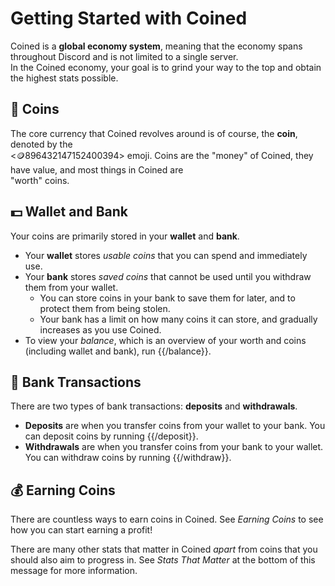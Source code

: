 # Getting Started with Coined

Coined is a **global economy system**, meaning that the economy spans throughout Discord and is not limited to a single server. \
In the Coined economy, your goal is to grind your way to the top and obtain the highest stats possible.

## 🤑 Coins

The core currency that Coined revolves around is of course, the **coin**, denoted by the \
<:coin:896432147152400394> emoji. Coins are the "money" of Coined, they have value, and most things in Coined are \
"worth" coins.

## 💵 Wallet and Bank

Your coins are primarily stored in your **wallet** and **bank**.
- Your **wallet** stores *usable coins* that you can spend and immediately use.
- Your **bank** stores *saved coins* that cannot be used until you withdraw them from your wallet.
  - You can store coins in your bank to save them for later, and to protect them from being stolen.
  - Your bank has a limit on how many coins it can store, and gradually increases as you use Coined.
- To view your *balance*, which is an overview of your worth and coins (including wallet and bank), run {{/balance}}.

## 🏦 Bank Transactions

There are two types of bank transactions: **deposits** and **withdrawals**.
- **Deposits** are when you transfer coins from your wallet to your bank. You can deposit coins by running {{/deposit}}.
- **Withdrawals** are when you transfer coins from your bank to your wallet. You can withdraw coins by running {{/withdraw}}.

## 💰 Earning Coins

There are countless ways to earn coins in Coined. See *Earning Coins* to see how you can start earning a profit!

There are many other stats that matter in Coined *apart* from coins that you should also aim to progress in.
See *Stats That Matter* at the bottom of this message for more information.